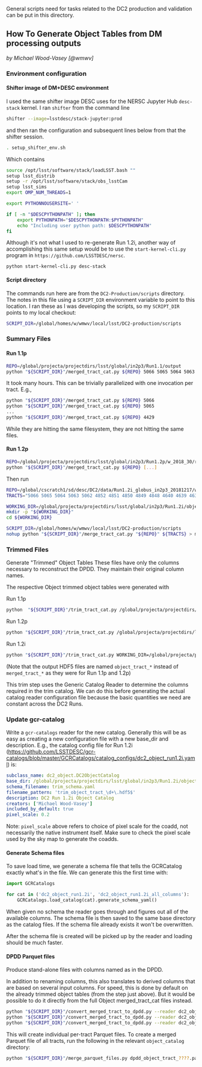 General scripts need for tasks related to the DC2 production and
validation can be put in this directory.

## How To Generate Object Tables from DM processing outputs
*by Michael Wood-Vasey [@wmwv]*

### Environment configuration
#### Shifter image of DM+DESC environment
I used the same shifter image DESC uses for the NERSC Jupyter Hub `desc-stack` kernel.  I ran `shifter` from the command line

```bash
shifter --image=lsstdesc/stack-jupyter:prod
```

and then ran the configuration and subsequent lines below from that the shifter session.
```bash
. setup_shifter_env.sh
```

Which contains

```bash
source /opt/lsst/software/stack/loadLSST.bash ""
setup lsst_distrib
setup -r /opt/lsst/software/stack/obs_lsstCam
setup lsst_sims
export OMP_NUM_THREADS=1

export PYTHONNOUSERSITE=' '

if [ -n "$DESCPYTHONPATH" ]; then
    export PYTHONPATH="$DESCPYTHONPATH:$PYTHONPATH"
    echo "Including user python path: $DESCPYTHONPATH"
fi
```

Although it's not what I used to re-generate Run 1.2i, another way of accomplishing this same setup would be to use the `start-kernel-cli.py` program in `https://github.com/LSSTDESC/nersc`.

```
python start-kernel-cli.py desc-stack
```

#### Script directory
The commands run here are from the `DC2-Production/scripts` directory.  The notes in this file using a `SCRIPT_DIR` environment variable to point to this location.  I ran these as I was developing the scripts, so my `SCRIPT_DIR` points to my local checkout:

```bash
SCRIPT_DIR=/global/homes/w/wmwv/local/lsst/DC2-production/scripts
```

### Summary Files

#### Run 1.1p

```bash
REPO=/global/projecta/projectdirs/lsst/global/in2p3/Run1.1/output
python "${SCRIPT_DIR}"/merged_tract_cat.py ${REPO} 5066 5065 5064 5063 5062 4852 4851 4850 4849 4848 4640 4639 4638 4637 4636 4433 4432 4431 4430 4429
```

It took many hours.
This can be trivially parallelized with one invocation per tract.  E.g.,

```bash
python "${SCRIPT_DIR}"/merged_tract_cat.py ${REPO} 5066
python "${SCRIPT_DIR}"/merged_tract_cat.py ${REPO} 5065
...
python "${SCRIPT_DIR}"/merged_tract_cat.py ${REPO} 4429
```

While they are hitting the same filesystem, they are not hitting the same files.

#### Run 1.2p

```bash
REPO=/global/projecta/projectdirs/lsst/global/in2p3/Run1.2p/w_2018_30/rerun/coadd-test5-u
python "${SCRIPT_DIR}"/merged_tract_cat.py ${REPO} [...]
```

Then run
```bash
REPO=/global/cscratch1/sd/desc/DC2/data/Run1.2i_globus_in2p3_20181217/w_2018_39/rerun/multiband
TRACTS="5066 5065 5064 5063 5062 4852 4851 4850 4849 4848 4640 4639 4638 4637 4636 4433 4432 4431 4430 4429"

WORKING_DIR=/global/projecta/projectdirs/lsst/global/in2p3/Run1.2i/object_catalog_new
mkdir -p "${WORKING_DIR}"
cd ${WORKING_DIR}

SCRIPT_DIR=/global/homes/w/wmwv/local/lsst/DC2-production/scripts
nohup python "${SCRIPT_DIR}"/merge_tract_cat.py "${REPO}" ${TRACTS} > merge_tract_cat.log 2>&1 < /dev/null
```

### Trimmed Files

Generate "Trimmed" Object Tables
These files have only the columns necessary to reconstruct the DPDD.
They maintain their original column names.  

The respective Object trimmed object tables were generated with

Run 1.1p
```bash
python  "${SCRIPT_DIR}"/trim_tract_cat.py /global/projecta/projectdirs/lsst/global/in2p3/Run1.1/object_catalog/merged_tract_cat_*.hdf5
```

Run 1.2p
```bash
python "${SCRIPT_DIR}"/trim_tract_cat.py /global/projecta/projectdirs/lsst/global/in2p3/Run1.2p/object_catalog/merged_tract_cat_*.hdf5
```

Run 1.2i
```bash
python "${SCRIPT_DIR}"/trim_tract_cat.py WORKING_DIR=/global/projecta/projectdirs/lsst/global/in2p3/Run1.2i/object_catalog_new/object_tract_*.hdf5
```
(Note that the output HDF5 files are named `object_tract_*` instead of `merged_tract_*` as they were for Run 1.1p and 1.2p)

This trim step uses the Generic Catalog Reader to determine the columns required in the trim catalog.  We can do this before generating the actual catalog reader configuration file because the basic quantities we need are constant across the DC2 Runs.


### Update gcr-catalog

Write a `gcr-catalogs` reader for the new catalog.  Generally this will be as easy as creating a new configuration file with a new base_dir and description.  E.g., the catalog config file for Run 1.2i (https://github.com/LSSTDESC/gcr-catalogs/blob/master/GCRCatalogs/catalog_configs/dc2_object_run1.2i.yaml) is:

```yaml
subclass_name: dc2_object.DC2ObjectCatalog
base_dir: /global/projecta/projectdirs/lsst/global/in2p3/Run1.2i/object_catalog_new
schema_filename: trim_schema.yaml
filename_pattern: 'trim_object_tract_\d+\.hdf5$'
description: DC2 Run 1.2i Object Catalog
creators: ['Michael Wood-Vasey']
included_by_default: true
pixel_scale: 0.2
```

Note:
`pixel_scale` above refers to choice of pixel scale for the coadd, not necessarily the native instrument itself.
Make sure to check the pixel scale used by the sky map to generate the coadds.

#### Generate Schema files

To save load time, we generate a schema file that tells the GCRCatalog exactly what's in the file.
We can generate this the first time with:

```python
import GCRCatalogs

for cat in ('dc2_object_run1.2i', 'dc2_object_run1.2i_all_columns'):
    GCRCatalogs.load_catalog(cat).generate_schema_yaml()
```

When given no schema the reader goes through and figures out all of the available columns.
The schema file is then saved to the same base directory as the catalog files.
If the schema file already exists it won't be overwritten.

After the schema file is created will be picked up by the reader and loading should be much faster.

#### DPDD Parquet files

Produce stand-alone files with columns named as in the DPDD.

In addition to renaming columns, this also translates to derived columns that are based on several input columns.
For speed, this is done by default on the already trimmed object tables (from the step just above).  But it would be possible to do it directly from the full Object merged_tract_cat files instead.

```bash
python "${SCRIPT_DIR}"/convert_merged_tract_to_dpdd.py --reader dc2_object_run1.1p
python "${SCRIPT_DIR}"/convert_merged_tract_to_dpdd.py --reader dc2_object_run1.2p
python "${SCRIPT_DIR}"/convert_merged_tract_to_dpdd.py --reader dc2_object_run1.2i
```

This will create individual per-tract Parquet files.  To create a merged Parquet file of all tracts, run the following in the relevant `object_catalog` directory:

```bash
python "${SCRIPT_DIR}"/merge_parquet_files.py dpdd_object_tract_????.parquet
```
